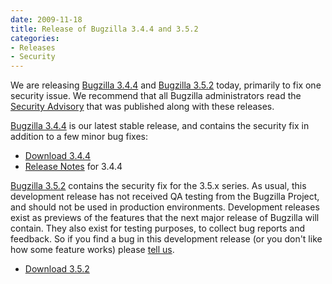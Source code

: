 ```yaml
---
date: 2009-11-18
title: Release of Bugzilla 3.4.4 and 3.5.2
categories:
- Releases
- Security
---
```


We are releasing [Bugzilla 3.4.4](/releases/3.4.4/) and [Bugzilla 3.5.2](/releases/3.6/) today, primarily to fix one security issue. We recommend that all Bugzilla administrators read the [Security Advisory](/security/3.4.3/) that was published along with these releases.

[Bugzilla 3.4.4](/releases/3.4.4/) is our latest stable release, and contains the security fix in addition to a few minor bug fixes:

*   [Download 3.4.4](/download/#v34)
*   [Release Notes](/releases/3.4.4/) for 3.4.4

[Bugzilla 3.5.2](/releases/3.6/) contains the security fix for the 3.5.x series. As usual, this development release has not received QA testing from the Bugzilla Project, and should not be used in production environments. Development releases exist as previews of the features that the next major release of Bugzilla will contain. They also exist for testing purposes, to collect bug reports and feedback. So if you find a bug in this development release (or you don't like how some feature works) please [tell us](/developers/reporting_bugs.html).

*   [Download 3.5.2](/download/#v36)

